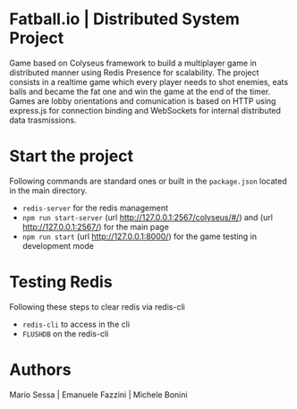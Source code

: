 # Fatball.io | Distributed System Project
Game based on Colyseus framework to build a multiplayer game in distributed manner using Redis Presence for scalability. The project consists in a realtime game which every player needs to shot enemies, eats balls and became the fat one and win the game at the end of the timer. Games are lobby orientations and comunication is based on HTTP using express.js for connection binding and WebSockets for internal distributed data trasmissions. 

# Start the project
Following commands are standard ones or built in the `package.json` located in the main directory. 
- `redis-server` for the redis management
- `npm run start-server` (url http://127.0.0.1:2567/colyseus/#/) and (url http://127.0.0.1:2567/) for the main page
- `npm run start` (url http://127.0.0.1:8000/) for the game testing in development mode

# Testing Redis

Following these steps to clear redis via redis-cli
- `redis-cli` to access in the cli
- `FLUSHDB` on the redis-cli

# Authors
Mario Sessa | Emanuele Fazzini | Michele Bonini
